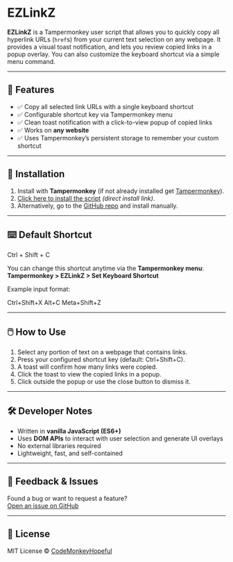 # EZLinkZ

**EZLinkZ** is a Tampermonkey user script that allows you to quickly copy all hyperlink URLs (`href`s) from your current text selection on any webpage. It provides a visual toast notification, and lets you review copied links in a popup overlay. You can also customize the keyboard shortcut via a simple menu command.

---

## 🚀 Features

- ✅ Copy all selected link URLs with a single keyboard shortcut
- ✅ Configurable shortcut key via Tampermonkey menu
- ✅ Clean toast notification with a click-to-view popup of copied links
- ✅ Works on **any website**
- ✅ Uses Tampermonkey’s persistent storage to remember your custom shortcut

---

## 🔧 Installation

1. Install with **Tampermonkey** (if not already installed get [Tampermonkey](https://www.tampermonkey.net/)).
2. [Click here to install the script](https://github.com/codeMonkeyHopeful/EZLinkZ/raw/refs/heads/main/EZLinkZ.user.js) _(direct install link)_.
3. Alternatively, go to the [GitHub repo](https://github.com/codeMonkeyHopeful/EZLinkZ) and install manually.

---

## ⌨️ Default Shortcut

Ctrl + Shift + C

You can change this shortcut anytime via the **Tampermonkey menu**:  
**Tampermonkey > EZLinkZ > Set Keyboard Shortcut**

Example input format:

Ctrl+Shift+X
Alt+C
Meta+Shift+Z

---

## 🖱️ How to Use

1. Select any portion of text on a webpage that contains links.
2. Press your configured shortcut key (default: Ctrl+Shift+C).
3. A toast will confirm how many links were copied.
4. Click the toast to view the copied links in a popup.
5. Click outside the popup or use the close button to dismiss it.

---

## 🛠️ Developer Notes

- Written in **vanilla JavaScript (ES6+)**
- Uses **DOM APIs** to interact with user selection and generate UI overlays
- No external libraries required
- Lightweight, fast, and self-contained

---

## 📮 Feedback & Issues

Found a bug or want to request a feature?  
[Open an issue on GitHub](https://github.com/codeMonkeyHopeful/EZLinkZ/issues)

---

## 📜 License

MIT License
© [CodeMonkeyHopeful](https://github.com/codeMonkeyHopeful)
